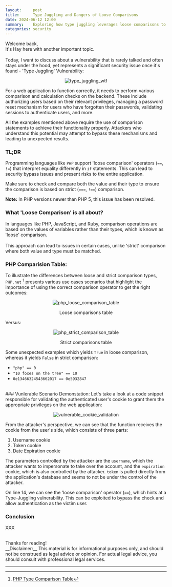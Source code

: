 ```yaml
---
layout:     post
title:      Type Juggling and Dangers of Loose Comparisons
date: 2024-06-12 12:00
summary:    Exploring how type juggling leverages loose comparisons to breach web application security.
categories: security
---
```


Welcome back,
<br />
It's Hay here with another important topic.
<br /><br />
Today, I want to discuss about a vulnerability that is rarely talked and often stays under the hood, yet represents a significant security issue once it's found - 'Type Juggling' Vulnerability:

<p align="center">
  <img src="{{ site.url }}/images/type_juggling_wtf.jpg" alt="type_juggling_wtf" />
</p>

For a web application to function correctly, it needs to perform various comparison and calculation checks on the backend. These include authorizing users based on their relevant privileges, managing a password reset mechanism for users who have forgotten their passwords, validating sessions to authenticate users, and more.

All the examples mentioned above require the use of comparison statements to achieve their functionality properly. Attackers who understand this potential may attempt to bypass these mechanisms and leading to unexpected results.

### TL;DR

Programming languages like `PHP` support 'loose comparison' operators (`==`, `!=`) that interpret equality differently in `if` statements. This can lead to security bypass issues and present risks to the entire application.

Make sure to check and compare both the value and their type to ensure the comparison is based on strict (`===`, `!==`) comparison.

__Note:__ In PHP versions newer than PHP 5, this issue has been resolved.

### What 'Loose Comparison' is all about?
In languages like PHP, JavaScript, and Ruby, comparison operations are based on the values of variables rather than their types, which is known as 'loose' comparison.
<br /><br />
This approach can lead to issues in certain cases, unlike 'strict' comparison where both value and type must be matched.

### PHP Comparision Table:
To illustrate the differences between loose and strict comparison types, `PHP.net` [^2] presents various use cases scenarios that highlight the importance of using the correct comparison operator to get the right outcomes:

<p align="center">
  <img src="{{ site.url }}/images/loose_compare_table.png" alt="php_loose_comparison_table" />
</p>
<p align="center">Loose comparisons table</p>

Versus:

<p align="center">
  <img src="{{ site.url }}/images/strict_compare_table.png" alt="php_strict_comparison_table" />
</p>
<p align="center">Strict comparisons table</p>

Some unexpected examples which yields `True` in loose comparison, whereas it yields `False` in strict comparison:
  * `"php" == 0`
  * `"10 foxes on the tree" == 10`
  * `0e13466324543662017 == 0e5932847`

<br />
### Vunlerable Scenario Demonstation:
Let's take a look at a code snippet responsible for validating the authenticated user's cookie to grant them the appropriate privileges on the web application:

<p align="center">
  <img src="{{ site.url }}/images/vulnerable_cookie_validation.png" alt="vulnerable_cookie_validation" />
</p>

From the attacker's perspective, we can see that the function receives the cookie from the user's side, which consists of three parts:
  1. Username cookie
  2. Token cookie
  3. Date Expiration cookie

The parameters controlled by the attacker are the `username`, which the attacker wants to impersonate to take over the account, and the `expiration` cookie, which is also controlled by the attacker. `token` is pulled directly from the application's database and seems to not be under the control of the attacker.

On line 14, we can see the 'loose comparison' operator (`==`), which hints at a Type-Juggling vulnerability. This can be exploited to bypass the check and allow authentication as the victim user.

### Conclusion

XXX

<br />
Thanks for reading!

<br />
__Disclaimer:__ This material is for informational purposes only, and should not be construed as legal advice or opinion. For actual legal advice, you should consult with professional legal services.

---

[^1]: [PHP Official Type Juggling Documentation](https://www.php.net/manual/en/language.types.type-juggling.php)
[^2]: [PHP Type Comparison Table](https://www.php.net/manual/en/types.comparisons.php)